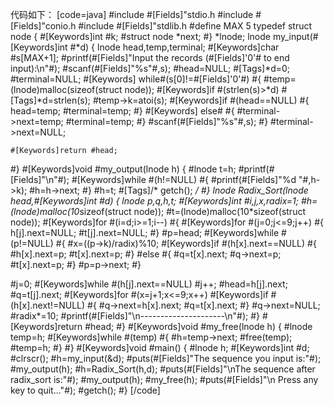 代码如下：
[code=java]
#include #[Fields]"stdio.h
#include #[Fields]"conio.h
#include #[Fields]"stdlib.h
#define MAX 5
typedef struct node
{ #[Keywords]int #k;
  #struct node *next;
#} *lnode;
lnode my_input(#[Keywords]int #*d)
{ lnode head,temp,terminal;
 #[Keywords]char #s[MAX+1];
  #printf(#[Fields]"Input the records (#[Fields]'0'# to end input):\n"#);
  #scanf(#[Fields]"%s"#,s);
  #head=NULL;
  #[Tags]*d=0;
  #terminal=NULL;
 #[Keywords] while#(s[0]!=#[Fields]'0'#)
   #{
   #temp=(lnode)malloc(sizeof(struct node));
    #[Keywords]if #(strlen(s)>*d)
    #[Tags]*d=strlen(s);
    #temp->k=atoi(s);
     #[Keywords]if #(head==NULL)
      #{ head=temp;
      #terminal=temp;
      #}
     #[Keywords] else#
      #{
       #terminal->next=temp;
        #terminal=temp;
        #}
         #scanf(#[Fields]"%s"#,s);
         #}
	  #terminal->next=NULL;

    #[Keywords]return #head;
#}
#[Keywords]void #my_output(lnode h)
{
	#lnode t=h;
	#printf(#[Fields]"\n"#);
	#[Keywords]while #(h!=NULL)
	#{
		#printf(#[Fields]"%d "#,h->k);
		#h=h->next;
	#}
	#h=t;
	#[Tags]/* getch(); */
#}
lnode Radix_Sort(lnode head,#[Keywords]int #d)
{
lnode p,q,h,t;
#[Keywords]int #i,j,x,radix=1;
 #h=(lnode)malloc(10*sizeof(struct node));
  #t=(lnode)malloc(10*sizeof(struct node));
   #[Keywords]for #(i=d;i>=1;i--)
   #{
   #[Keywords]for #(j=0;j<=9;j++)
   #{ 	h[j].next=NULL;
   	#t[j].next=NULL;
   #}
   #p=head;
   #[Keywords]while #(p!=NULL)
   #{
   	#x=((p->k)/radix)%10;
   	#[Keywords]if #(h[x].next==NULL)
   	#{
   		#h[x].next=p;
   		#t[x].next=p;
   	#}
   	#else
   	#{
   		#q=t[x].next;
   		#q->next=p;
   		#t[x].next=p;
   	#}
   	#p=p->next;
   #}

   #j=0;
   #[Keywords]while #(h[j].next==NULL)
    #j++;
    #head=h[j].next;
    #q=t[j].next;
    #[Keywords]for #(x=j+1;x<=9;x++)
    #[Keywords]if #(h[x].next!=NULL)
    #{
    	#q->next=h[x].next;
    	#q=t[x].next;
    #}
    #q->next=NULL;
    #radix*=10;
    #printf(#[Fields]"\n---------------------\n"#);
    #}
    #[Keywords]return #head;
#}
#[Keywords]void #my_free(lnode h)
{
	#lnode temp=h;
	#[Keywords]while #(temp)
	#{
		#h=temp->next;
		#free(temp);
		#temp=h;
	#}
#}
#[Keywords]void #main()
{
	#lnode h;
	#[Keywords]int #d;
	#clrscr();
	#h=my_input(&d);
	#puts(#[Fields]"The sequence you input is:"#);
	#my_output(h);
	#h=Radix_Sort(h,d);
	#puts(#[Fields]"\nThe sequence after radix_sort is:"#);
	#my_output(h);
	#my_free(h);
	#puts(#[Fields]"\n Press any key to quit..."#);
	#getch();
#}
[/code]